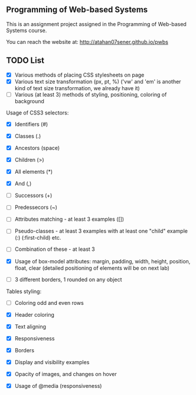 ## Programming of Web-based Systems

This is an assignment project assigned in the Programming of Web-based Systems course.

You can reach the website at: http://atahan07sener.github.io/pwbs

## TODO List

- [x] Various methods of placing CSS stylesheets on page
- [x] Various text size transformation (px, pt, %)   ('vw' and 'em' is another kind of text size transformation, we already have it)
- [ ] Various (at least 3) methods of styling, positioning, coloring of background 

Usage of CSS3 selectors:

- [x] Identifiers (#)
- [x] Classes (.)
- [x] Ancestors (space)
- [x] Children (>)
- [x] All elements (\*)
- [x] And (,)
- [ ] Successors (+)
- [ ] Predessecors (~)
- [ ] Attributes matching - at least 3 examples ([])
- [ ] Pseudo-classes - at least 3 examples with at least one "child" example (:) (:first-child) etc.
- [ ] Combination of these - at least 3

- [x] Usage of box-model attributes: margin, padding, width, height, position, float, clear (detailed positioning of elements will be on next lab)
- [ ] 3 different borders, 1 rounded on any object

Tables styling:
- [ ]  Coloring odd and even rows
- [x]    Header coloring
- [x]    Text aligning
- [x]    Responsiveness
- [x]    Borders

- [x] Display and visibility examples
- [x] Opacity of images, and changes on hover
- [x] Usage of @media (responsiveness)
